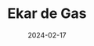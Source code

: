 ---
date: 2024-02-17
title: 'Ekar de Gas'
description: 'Ekar de Gas es un e-Commerce orgullosamente mexicano de electrodomésticos'
image: '/images/content/projects/ekar-de-gas.png'
---